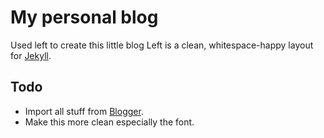 # My personal blog 

Used left to create this little blog 
Left is a clean, whitespace-happy layout for [Jekyll](https://github.com/mojombo/jekyll).

## Todo

- Import all stuff from [Blogger](http://sudevshares.blogspot.com).
- Make this more clean especially the font.

